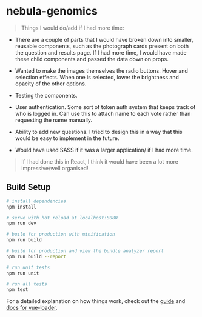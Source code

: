 # nebula-genomics

> Things I would do/add if I had more time:

* There are a couple of parts that I would have broken down into smaller, reusable components, such as the photograph cards present on both the question and results page. If I had more time, I would have made these child components and passed the data down on props.

* Wanted to make the images themselves the radio buttons. Hover and selection effects. When one is selected, lower the brightness and opacity of the other options.

* Testing the components.

* User authentication. Some sort of token auth system that keeps track of who is logged in. Can use this to attach name to each vote rather than requesting the name manually.

* Ability to add new questions. I tried to design this in a way that this would be easy to implement in the future.

* Would have used SASS if it was a larger application/ if I had more time.

> If I had done this in React, I think it would have been a lot more impressive/well organised!

## Build Setup

``` bash
# install dependencies
npm install

# serve with hot reload at localhost:8080
npm run dev

# build for production with minification
npm run build

# build for production and view the bundle analyzer report
npm run build --report

# run unit tests
npm run unit

# run all tests
npm test
```

For a detailed explanation on how things work, check out the [guide](http://vuejs-templates.github.io/webpack/) and [docs for vue-loader](http://vuejs.github.io/vue-loader).
